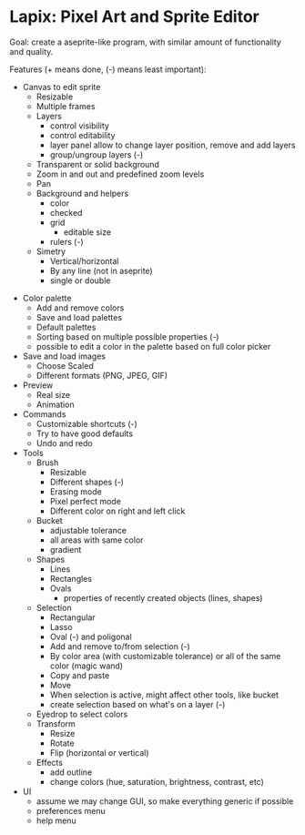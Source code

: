 # Lapix: Pixel Art and Sprite Editor

Goal: create a aseprite-like program, with similar amount of functionality and
quality.

Features (+ means done, (-) means least important):

+ Canvas to edit sprite
  - Resizable
  - Multiple frames
  - Layers
    - control visibility
    - control editability
    - layer panel allow to change layer position, remove and add layers
    - group/ungroup layers (-)
  - Transparent or solid background
  - Zoom in and out and predefined zoom levels
  - Pan
  - Background and helpers
    - color
    - checked
    - grid
      - editable size
    - rulers (-)
  - Simetry
    - Vertical/horizontal
    - By any line (not in aseprite)
    - single or double
- Color palette
  - Add and remove colors
  - Save and load palettes
  - Default palettes
  - Sorting based on multiple possible properties (-)
  - possible to edit a color in the palette based on full color picker
- Save and load images
  - Choose Scaled
  - Different formats (PNG, JPEG, GIF)
- Preview
  - Real size
  - Animation
- Commands
  - Customizable shortcuts (-)
  - Try to have good defaults
  - Undo and redo
- Tools
  + Brush
    - Resizable
    - Different shapes (-)
    - Erasing mode
    - Pixel perfect mode
    - Different color on right and left click
  - Bucket
    - adjustable tolerance
    - all areas with same color
    - gradient
  - Shapes
    - Lines
    - Rectangles
    - Ovals
      - properties of recently created objects (lines, shapes)
  - Selection
    - Rectangular
    - Lasso
    - Oval (-) and poligonal
    - Add and remove to/from selection (-)
    - By color area (with customizable tolerance) or all of the same color
      (magic wand)
    - Copy and paste
    - Move
    - When selection is active, might affect other tools, like bucket
    - create selection based on what's on a layer (-)
  + Eyedrop to select colors
  - Transform
    - Resize
    - Rotate
    - Flip (horizontal or vertical)
  - Effects
    - add outline
    - change colors (hue, saturation, brightness, contrast, etc)
- UI
  + assume we may change GUI, so make everything generic if possible
  - preferences menu
  - help menu

